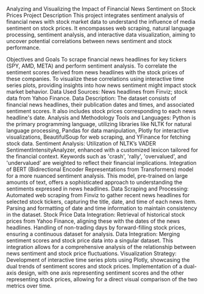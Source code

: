 Analyzing and Visualizing the Impact of Financial News Sentiment on Stock Prices
Project Description
This project integrates sentiment analysis of financial news with stock market data to understand the influence of media sentiment on stock prices. It encompasses web scraping, natural language processing, sentiment analysis, and interactive data visualization, aiming to uncover potential correlations between news sentiment and stock performance.

Objectives and Goals
To scrape financial news headlines for key tickers (SPY, AMD, META) and perform sentiment analysis.
To correlate the sentiment scores derived from news headlines with the stock prices of these companies.
To visualize these correlations using interactive time series plots, providing insights into how news sentiment might impact stock market behavior.
Data Used
Sources: News headlines from Finviz; stock data from Yahoo Finance.
Data Description: The dataset consists of financial news headlines, their publication dates and times, and associated sentiment scores. It also includes stock prices corresponding to each news headline's date.
Analysis and Methodology
Tools and Languages: Python is the primary programming language, utilizing libraries like NLTK for natural language processing, Pandas for data manipulation, Plotly for interactive visualizations, BeautifulSoup for web scraping, and YFinance for fetching stock data.
Sentiment Analysis:
Utilization of NLTK’s VADER SentimentIntensityAnalyzer, enhanced with a customized lexicon tailored for the financial context. Keywords such as 'crash', 'rally', 'overvalued', and 'undervalued' are weighted to reflect their financial implications.
Integration of BERT (Bidirectional Encoder Representations from Transformers) model for a more nuanced sentiment analysis. This model, pre-trained on large amounts of text, offers a sophisticated approach to understanding the sentiments expressed in news headlines.
Data Scraping and Processing:
Automated web scraping from Finviz to gather recent news headlines for selected stock tickers, capturing the title, date, and time of each news item.
Parsing and formatting of date and time information to maintain consistency in the dataset.
Stock Price Data Integration:
Retrieval of historical stock prices from Yahoo Finance, aligning these with the dates of the news headlines.
Handling of non-trading days by forward-filling stock prices, ensuring a continuous dataset for analysis.
Data Integration:
Merging sentiment scores and stock price data into a singular dataset. This integration allows for a comprehensive analysis of the relationship between news sentiment and stock price fluctuations.
Visualization Strategy:
Development of interactive time series plots using Plotly, showcasing the dual trends of sentiment scores and stock prices.
Implementation of a dual-axis design, with one axis representing sentiment scores and the other representing stock prices, allowing for a direct visual comparison of the two metrics over time.
